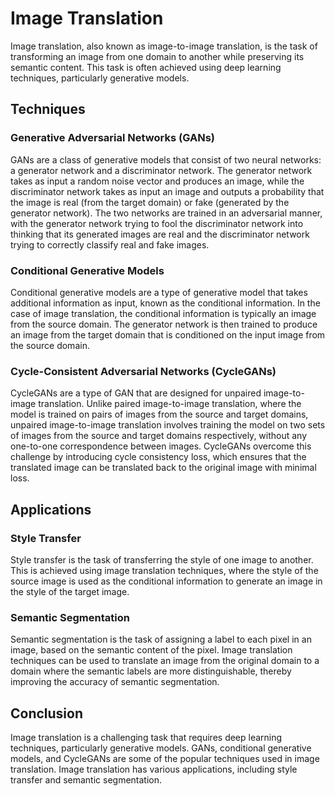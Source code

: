 # Image Translation

Image translation, also known as image-to-image translation, is the task of transforming an image from one domain to another while preserving its semantic content. This task is often achieved using deep learning techniques, particularly generative models.

## Techniques

### Generative Adversarial Networks (GANs)

GANs are a class of generative models that consist of two neural networks: a generator network and a discriminator network. The generator network takes as input a random noise vector and produces an image, while the discriminator network takes as input an image and outputs a probability that the image is real (from the target domain) or fake (generated by the generator network). The two networks are trained in an adversarial manner, with the generator network trying to fool the discriminator network into thinking that its generated images are real and the discriminator network trying to correctly classify real and fake images.

### Conditional Generative Models

Conditional generative models are a type of generative model that takes additional information as input, known as the conditional information. In the case of image translation, the conditional information is typically an image from the source domain. The generator network is then trained to produce an image from the target domain that is conditioned on the input image from the source domain.

### Cycle-Consistent Adversarial Networks (CycleGANs)

CycleGANs are a type of GAN that are designed for unpaired image-to-image translation. Unlike paired image-to-image translation, where the model is trained on pairs of images from the source and target domains, unpaired image-to-image translation involves training the model on two sets of images from the source and target domains respectively, without any one-to-one correspondence between images. CycleGANs overcome this challenge by introducing cycle consistency loss, which ensures that the translated image can be translated back to the original image with minimal loss.

## Applications

### Style Transfer

Style transfer is the task of transferring the style of one image to another. This is achieved using image translation techniques, where the style of the source image is used as the conditional information to generate an image in the style of the target image.

### Semantic Segmentation

Semantic segmentation is the task of assigning a label to each pixel in an image, based on the semantic content of the pixel. Image translation techniques can be used to translate an image from the original domain to a domain where the semantic labels are more distinguishable, thereby improving the accuracy of semantic segmentation.

## Conclusion

Image translation is a challenging task that requires deep learning techniques, particularly generative models. GANs, conditional generative models, and CycleGANs are some of the popular techniques used in image translation. Image translation has various applications, including style transfer and semantic segmentation.
